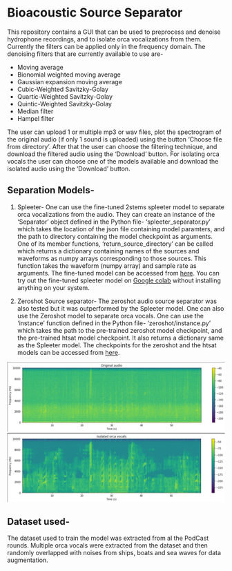 # Bioacoustic Source Separator
This repository contains a GUI that can be used to preprocess and denoise hydrophone recordings, and to isolate orca vocalizations from them. Currently the filters can be applied only in the frequency domain. The denoising filters that are currently available to use are-
*	Moving average
*	Bionomial weighted moving average
*	Gaussian expansion moving average
*	Cubic-Weighted Savitzky-Golay
*	Quartic-Weighted Savitzky-Golay
*	Quintic-Weighted Savitzky-Golay
*	Median filter
*	Hampel filter

The user can upload 1 or multiple mp3 or wav files, plot the spectrogram of the original audio (if only 1 sound is uploaded) using the button ‘Choose file from directory’. After that the user can choose the filtering technique, and download the filtered audio using the ‘Download’ button. For isolating orca vocals the user can choose one of the models available and download the isolated audio using the ‘Download’ button.

## Separation Models-
1.	Spleeter-
One can use the fine-tuned 2stems spleeter model to separate orca vocalizations from the audio. They can create an instance of the ‘Separator’ object defined in the Python file- ‘spleeter_separator.py’ which takes the location of the json file containing model paramters, and the path to directory containing the model checkpoint as arguments. One of its member functions, ‘return_source_directory’ can be called which returns a dictionary containing names of the sources and waveforms as numpy arrays corresponding to those sources. This function takes the waveform (numpy array) and sample rate as arguments.
The fine-tuned model can be accessed from [here](https://drive.google.com/drive/u/3/folders/1dQFwODO-pIYMax55gq7q6OKtlDkeN5Rz).
You can try out the fine-tuned spleeter model on [Google colab](https://colab.research.google.com/drive/1ijn3lBymWftxfWMEjGimgiG1r89XFm2x?authuser=3#scrollTo=j2ISw4z3ZDge) without installing anything on your system.

2.	Zeroshot Source separator-
The zeroshot audio source separator was also tested but it was outperformed by the Spleeter model. One can also use the Zeroshot model to separate orca vocals. One can use the ‘instance’ function defined in the Python file- ‘zeroshot/instance.py’ which takes the path to the pre-trained zeroshot model checkpoint, and the pre-trained htsat model checkpoint. It also returns a dictionary same as the Spleeter model.
The checkpoints for the zeroshot and the htsat models can be accessed from [here](https://drive.google.com/drive/folders/1RouwHsGsMs8n3l_jF8XifWtbPzur_YQS).

![original spetogram](assets/original.png)
![orca vocals spetogram](assets/orca.png)

## Dataset used-
The dataset used to train the model was extracted from al the PodCast rounds. Multiple orca vocals were extracted from the dataset and then randomly overlapped with noises from ships, boats and sea waves for data augmentation.
